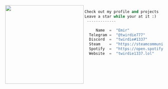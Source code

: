 <img align="left" src="https://i.imgur.com/bnMGJ6N.gif)" width="250" /> 

```python
Check out my profile and projects
Leave a star while your at it :)
 -------------

     Name  =  "Emir"
  Telegram =  "@twirdie777"
  Discord  =  "twirdie#1337"
  Steam    =  "https://steamcommunity.com/id/twirdie1337/"
  Spotify  =  "https://open.spotify.com/user/313u5j33pelowrb2jmrpep2dwora?si=441317e86d744feb"
  Website  =  "twirdie1337.lol"
```
